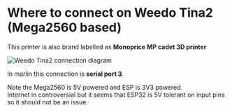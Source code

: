 # Where to connect on Weedo Tina2 (Mega2560 based)

This printer is also brand labelled as **Monoprice MP cadet 3D printer**

![Weedo Tina2 connection diagram](https://raw.githubusercontent.com/wiki/luc-github/ESP3D/images/TINA2/weedo_tina2.jpg)

In marlin this connection is **serial port 3**.

Note the Mega2560 is 5V powered and ESP is 3V3 powered.  
Internet in controversial but it seems that ESP32 is 5V tolerant on input pins so it should not be an issue.  
